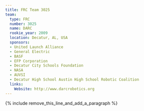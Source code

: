 ```yaml
---
title: FRC Team 3025
team:
  type: FRC
  number: 3025
  name: DARC
  rookie_year: 2009
  location: Decatur, AL, USA
  sponsors:
  - United Launch Alliance
  - General Electric
  - BASF
  - EFP Corporation
  - Decatur City Schools Foundation
  - NASA
  - AUVSI
  - Decatur High School Austin High School Robotic Coalition
  links:
    Website: http://www.darcrobotics.org
---
```


{% include remove_this_line_and_add_a_paragraph %}